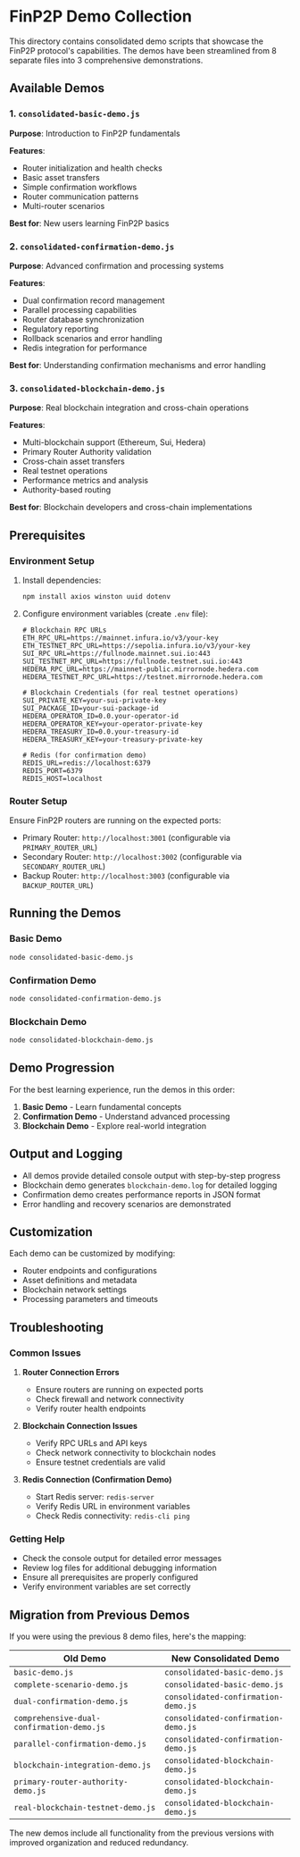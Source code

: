 # FinP2P Demo Collection

This directory contains consolidated demo scripts that showcase the FinP2P protocol's capabilities. The demos have been streamlined from 8 separate files into 3 comprehensive demonstrations.

## Available Demos

### 1. `consolidated-basic-demo.js`
**Purpose**: Introduction to FinP2P fundamentals

**Features**:
- Router initialization and health checks
- Basic asset transfers
- Simple confirmation workflows
- Router communication patterns
- Multi-router scenarios

**Best for**: New users learning FinP2P basics

### 2. `consolidated-confirmation-demo.js`
**Purpose**: Advanced confirmation and processing systems

**Features**:
- Dual confirmation record management
- Parallel processing capabilities
- Router database synchronization
- Regulatory reporting
- Rollback scenarios and error handling
- Redis integration for performance

**Best for**: Understanding confirmation mechanisms and error handling

### 3. `consolidated-blockchain-demo.js`
**Purpose**: Real blockchain integration and cross-chain operations

**Features**:
- Multi-blockchain support (Ethereum, Sui, Hedera)
- Primary Router Authority validation
- Cross-chain asset transfers
- Real testnet operations
- Performance metrics and analysis
- Authority-based routing

**Best for**: Blockchain developers and cross-chain implementations

## Prerequisites

### Environment Setup
1. Install dependencies:
   ```bash
   npm install axios winston uuid dotenv
   ```

2. Configure environment variables (create `.env` file):
   ```env
   # Blockchain RPC URLs
   ETH_RPC_URL=https://mainnet.infura.io/v3/your-key
   ETH_TESTNET_RPC_URL=https://sepolia.infura.io/v3/your-key
   SUI_RPC_URL=https://fullnode.mainnet.sui.io:443
   SUI_TESTNET_RPC_URL=https://fullnode.testnet.sui.io:443
   HEDERA_RPC_URL=https://mainnet-public.mirrornode.hedera.com
   HEDERA_TESTNET_RPC_URL=https://testnet.mirrornode.hedera.com
   
   # Blockchain Credentials (for real testnet operations)
   SUI_PRIVATE_KEY=your-sui-private-key
   SUI_PACKAGE_ID=your-sui-package-id
   HEDERA_OPERATOR_ID=0.0.your-operator-id
   HEDERA_OPERATOR_KEY=your-operator-private-key
   HEDERA_TREASURY_ID=0.0.your-treasury-id
   HEDERA_TREASURY_KEY=your-treasury-private-key
   
   # Redis (for confirmation demo)
   REDIS_URL=redis://localhost:6379
   REDIS_PORT=6379
   REDIS_HOST=localhost
   ```

### Router Setup
Ensure FinP2P routers are running on the expected ports:
- Primary Router: `http://localhost:3001` (configurable via `PRIMARY_ROUTER_URL`)
- Secondary Router: `http://localhost:3002` (configurable via `SECONDARY_ROUTER_URL`)
- Backup Router: `http://localhost:3003` (configurable via `BACKUP_ROUTER_URL`)

## Running the Demos

### Basic Demo
```bash
node consolidated-basic-demo.js
```

### Confirmation Demo
```bash
node consolidated-confirmation-demo.js
```

### Blockchain Demo
```bash
node consolidated-blockchain-demo.js
```

## Demo Progression

For the best learning experience, run the demos in this order:

1. **Basic Demo** - Learn fundamental concepts
2. **Confirmation Demo** - Understand advanced processing
3. **Blockchain Demo** - Explore real-world integration

## Output and Logging

- All demos provide detailed console output with step-by-step progress
- Blockchain demo generates `blockchain-demo.log` for detailed logging
- Confirmation demo creates performance reports in JSON format
- Error handling and recovery scenarios are demonstrated

## Customization

Each demo can be customized by modifying:
- Router endpoints and configurations
- Asset definitions and metadata
- Blockchain network settings
- Processing parameters and timeouts

## Troubleshooting

### Common Issues

1. **Router Connection Errors**
   - Ensure routers are running on expected ports
   - Check firewall and network connectivity
   - Verify router health endpoints

2. **Blockchain Connection Issues**
   - Verify RPC URLs and API keys
   - Check network connectivity to blockchain nodes
   - Ensure testnet credentials are valid

3. **Redis Connection (Confirmation Demo)**
   - Start Redis server: `redis-server`
   - Verify Redis URL in environment variables
   - Check Redis connectivity: `redis-cli ping`

### Getting Help

- Check the console output for detailed error messages
- Review log files for additional debugging information
- Ensure all prerequisites are properly configured
- Verify environment variables are set correctly

## Migration from Previous Demos

If you were using the previous 8 demo files, here's the mapping:

| Old Demo | New Consolidated Demo |
|----------|----------------------|
| `basic-demo.js` | `consolidated-basic-demo.js` |
| `complete-scenario-demo.js` | `consolidated-basic-demo.js` |
| `dual-confirmation-demo.js` | `consolidated-confirmation-demo.js` |
| `comprehensive-dual-confirmation-demo.js` | `consolidated-confirmation-demo.js` |
| `parallel-confirmation-demo.js` | `consolidated-confirmation-demo.js` |
| `blockchain-integration-demo.js` | `consolidated-blockchain-demo.js` |
| `primary-router-authority-demo.js` | `consolidated-blockchain-demo.js` |
| `real-blockchain-testnet-demo.js` | `consolidated-blockchain-demo.js` |

The new demos include all functionality from the previous versions with improved organization and reduced redundancy.